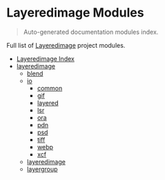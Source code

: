# Layeredimage Modules

> Auto-generated documentation modules index.

Full list of [Layeredimage](#layeredimage-index) project modules.

- [Layeredimage Index](#layeredimage-index)
- [layeredimage](layeredimage/index.md#layeredimage)
    - [blend](layeredimage/blend.md#blend)
    - [io](layeredimage/io/index.md#io)
        - [common](layeredimage/io/common.md#common)
        - [gif](layeredimage/io/gif.md#gif)
        - [layered](layeredimage/io/layered.md#layered)
        - [lsr](layeredimage/io/lsr.md#lsr)
        - [ora](layeredimage/io/ora.md#ora)
        - [pdn](layeredimage/io/pdn.md#pdn)
        - [psd](layeredimage/io/psd.md#psd)
        - [tiff](layeredimage/io/tiff.md#tiff)
        - [webp](layeredimage/io/webp.md#webp)
        - [xcf](layeredimage/io/xcf.md#xcf)
    - [layeredimage](layeredimage/layeredimage.md#layeredimage)
    - [layergroup](layeredimage/layergroup.md#layergroup)
